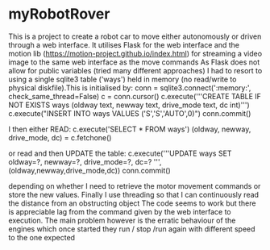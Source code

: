 # myRobotRover
This is a project to create a robot car to move either autonomously or driven through a web interface.
It utilises Flask for the web interface and the motion lib (https://motion-project.github.io/index.html)  for streaming a video image to the same web interface as the move commands
As Flask does not allow for public variables (tried many different approaches) I had to resort to using a single sqlite3 table ('ways') held in memory (no read/write to physical diskfile).This is initialised by:
conn = sqlite3.connect(':memory:', check_same_thread=False)
c = conn.cursor()
c.execute('''CREATE TABLE IF NOT EXISTS ways (oldway text, newway text, drive_mode text, dc int)''')
c.execute("INSERT INTO ways VALUES ('S','S','AUTO',0)")
conn.commit()

I then either READ:
    c.execute('SELECT * FROM ways')
    (oldway, newway, drive_mode, dc) = c.fetchone()

or read and then UPDATE the table:
    c.execute('''UPDATE ways SET oldway=?, newway=?, drive_mode=?, dc=? ''', (oldway,newway,drive_mode,dc))
    conn.commit()

depending on whether I need to retrieve the motor movement commands or store the new values.
Finally I use threading so that I can continuously read  the distance from an obstructing object
The code seems to work but there is appreciable lag from the command given by the web interface to execution. The main problem however is the erratic behaviour of the engines which once started they run / stop /run again with different speed to the one expected
